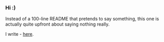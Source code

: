 ### Hi :)

Instead of a 100-line README that pretends to say something, this one is actually quite upfront about saying nothing really.

I write - [here](https://chettriyuvraj.github.io).
